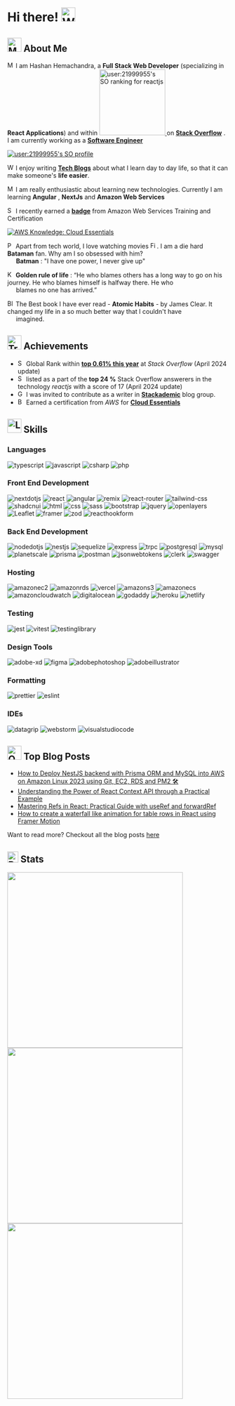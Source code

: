 # Hi there! <img src="https://raw.githubusercontent.com/Tarikul-Islam-Anik/Animated-Fluent-Emojis/master/Emojis/Hand%20gestures/Waving%20Hand.png" alt="Waving Hand" width="32" height="32" />

## <img src="https://raw.githubusercontent.com/Tarikul-Islam-Anik/Animated-Fluent-Emojis/master/Emojis/People/Man%20Raising%20Hand.png" alt="Man Raising Hand" width="32" height="32" /> About Me

<img src="https://raw.githubusercontent.com/Tarikul-Islam-Anik/Animated-Fluent-Emojis/master/Emojis/People/Man%20Office%20Worker.png" alt="Man Office Worker" width="15" height="15" /> I am Hashan Hemachandra, a **Full Stack Web Developer** (specializing in **React Applications**) and within <a href="https://stackoverflow-readme-profile.vercel.app/tags-league/reactjs/users/21999955">
  <img src="https://stackoverflow-readme-profile.johannchopin.fr/tags-league-ranking/reactjs/21999955?theme=dark" alt="user:21999955's SO ranking for reactjs" width="150" >
</a> on [**Stack Overflow**](https://stackoverflow.com/users/21999955/hashan-hemachandra?tab=profile) . I am currently working as a [**Software Engineer**](https://www.linkedin.com/in/hashan-hemachandra/)

<a href="https://github.com/johannchopin/stackoverflow-readme-profile">
  <img src="https://stackoverflow-readme-profile.johannchopin.fr/profile-small/21999955?theme=dark" alt="user:21999955's SO profile">
</a>

<img src="https://raw.githubusercontent.com/Tarikul-Islam-Anik/Animated-Fluent-Emojis/master/Emojis/Hand%20gestures/Writing%20Hand.png" alt="Writing Hand" width="15" height="15" /> I enjoy writing [**Tech Blogs**](https://medium.com/@hemachandra.hashan) about what I learn day to day life, so that it can make someone's **life easier**.

<img src="https://raw.githubusercontent.com/Tarikul-Islam-Anik/Animated-Fluent-Emojis/master/Emojis/People/Man%20Technologist.png" alt="Man Technologist" width="15" height="15" /> I am really enthusiastic about learning new technologies. Currently I am learning **Angular** , **NextJs** and **Amazon Web Services**

<img src="https://raw.githubusercontent.com/Tarikul-Islam-Anik/Animated-Fluent-Emojis/master/Emojis/Activities/Sports%20Medal.png" alt="Sports Medal" width="15" height="15" /> I recently earned a [**badge**](https://www.credly.com/badges/9473d062-41c5-4566-ace6-05bc92d475f5/public_url) from Amazon Web Services Training and Certification

<!--START_SECTION:badges-->

[![AWS Knowledge: Cloud Essentials](https://images.credly.com/size/110x110/images/ec621e2a-c8f0-4459-806c-ae11829d372a/image.png)](http://www.credly.com/badges/9473d062-41c5-4566-ace6-05bc92d475f5 "AWS Knowledge: Cloud Essentials")
<!--END_SECTION:badges-->

<img src="https://raw.githubusercontent.com/Tarikul-Islam-Anik/Animated-Fluent-Emojis/master/Emojis/Food/Popcorn.png" alt="Popcorn" width="15" height="15" /> Apart from tech world, I love watching movies <img src="https://raw.githubusercontent.com/Tarikul-Islam-Anik/Animated-Fluent-Emojis/master/Emojis/Objects/Film%20Projector.png" alt="Film Projector" width="15" height="15" />. I am a die hard **Bataman** fan. Why am I so obsessed with him? </br>&nbsp;&nbsp;&nbsp;&nbsp;&nbsp;**Batman** : "I have one power, I never give up"

<img src="https://raw.githubusercontent.com/Tarikul-Islam-Anik/Animated-Fluent-Emojis/master/Emojis/Objects/Key.png" alt="Key" width="15" height="15" /> **Golden rule of life** : “He who blames others has a long way to go on his journey. He who blames himself is halfway there. He who</br>&nbsp;&nbsp;&nbsp;&nbsp;&nbsp;blames no one has arrived.”

<img src="https://raw.githubusercontent.com/Tarikul-Islam-Anik/Animated-Fluent-Emojis/master/Emojis/Objects/Blue%20Book.png" alt="Blue Book" width="15" height="15" /> The Best book I have ever read - **Atomic Habits** - by James Clear. It changed my life in a so much better way  that I couldn't have</br>&nbsp;&nbsp;&nbsp;&nbsp;&nbsp;imagined. 

## <img src="https://raw.githubusercontent.com/Tarikul-Islam-Anik/Animated-Fluent-Emojis/master/Emojis/Activities/Trophy.png" alt="Trophy" width="32" height="32" /> Achievements


-   <img src="https://raw.githubusercontent.com/Tarikul-Islam-Anik/Animated-Fluent-Emojis/master/Emojis/Activities/Sports%20Medal.png" alt="Sports Medal" width="15" height="15" /> Global Rank within [**top 0.61% this year**](https://stackexchange.com/leagues/1/year/stackoverflow/2024-01-01/21999955#21999955) at _Stack Overflow_ (April 2024 update)
-   <img src="https://raw.githubusercontent.com/Tarikul-Islam-Anik/Animated-Fluent-Emojis/master/Emojis/Objects/Scroll.png" alt="Scroll" width="15" height="15" /> listed as a part of the **top 24 %** Stack Overflow answerers in the technology _reactjs_ with a score of 17 (April 2024 update)
-   <img src="https://raw.githubusercontent.com/Tarikul-Islam-Anik/Animated-Fluent-Emojis/master/Emojis/Objects/Gem%20Stone.png" alt="Gem Stone" width="15" height="15" /> I was invited to contribute as a writer in [**Stackademic**]((https://blog.stackademic.com/)) blog group.
-   <img src="https://raw.githubusercontent.com/Tarikul-Islam-Anik/Animated-Fluent-Emojis/master/Emojis/Objects/Battery.png" alt="Battery" width="15" height="15" /> Earned a certification from _AWS_ for [**Cloud Essentials**](https://www.credly.com/badges/9473d062-41c5-4566-ace6-05bc92d475f5/public_url)

## <img src="https://raw.githubusercontent.com/Tarikul-Islam-Anik/Animated-Fluent-Emojis/master/Emojis/Objects/Lab%20Coat.png" alt="Lab Coat" width="32" height="32" /> Skills

### Languages

![typescript](https://img.shields.io/badge/TypeScript-3178C6?style=for-the-badge&logo=typescript&logoColor=white)
![javascript](https://img.shields.io/badge/JavaScript-F7DF1E?style=for-the-badge&logo=javascript&logoColor=black)
![csharp](https://img.shields.io/badge/csharp-512BD4?style=for-the-badge&logo=csharp&logoColor=white)
![php](https://img.shields.io/badge/PHP-777BB4?style=for-the-badge&logo=php&logoColor=white)

### Front End Development

![nextdotjs](https://img.shields.io/badge/Next.js-000000?style=for-the-badge&logo=nextdotjs&logoColor=white)
![react](https://img.shields.io/badge/React-61DAFB?style=for-the-badge&logo=react&logoColor=black)
![angular](https://img.shields.io/badge/Angular-c3002f?style=for-the-badge&logo=angular&logoColor=white)
![remix](https://img.shields.io/badge/Remix-000000?style=for-the-badge&logo=remix&logoColor=white)
![react-router](https://img.shields.io/badge/React_Router-CA4245?style=for-the-badge&logo=react-router&logoColor=white)
![tailwind-css](https://img.shields.io/badge/tailwind_css-06B6D4?style=for-the-badge&logo=tailwind-css&logoColor=white)
![shadcnui](https://img.shields.io/badge/shadcn/ui-000000?style=for-the-badge&logo=shadcnui&logoColor=white)
![html](https://img.shields.io/badge/HTML5-E34F26?style=for-the-badge&logo=html5&logoColor=white)
![css](https://img.shields.io/badge/CSS3-1572B6?style=for-the-badge&logo=css3&logoColor=white)
![sass](https://img.shields.io/badge/SASS-CC6699?style=for-the-badge&logo=sass&logoColor=white)
![bootstrap](https://img.shields.io/badge/Bootstrap-563D7C?style=for-the-badge&logo=bootstrap&logoColor=white)
![jquery](https://img.shields.io/badge/jQuery-0769AD?style=for-the-badge&logo=jquery&logoColor=white)
![openlayers](https://img.shields.io/badge/Openlayers-1F6B75?style=for-the-badge&logo=openlayers&logoColor=white)
![Leaflet](https://img.shields.io/badge/Leaflet-199900?style=for-the-badge&logo=Leaflet&logoColor=white)
![framer](https://img.shields.io/badge/Framer_Motion-0055FF?style=for-the-badge&logo=framer&logoColor=white)
![zod](https://img.shields.io/badge/Zod-3E67B1?style=for-the-badge&logo=zod&logoColor=white)
![reacthookform](https://img.shields.io/badge/React_Hook_Form-EC5990?style=for-the-badge&logo=reacthookform&logoColor=white)

### Back End Development

![nodedotjs](https://img.shields.io/badge/Node.js-339933?style=for-the-badge&logo=nodedotjs&logoColor=white)
![nestjs](https://img.shields.io/badge/NestJs-E0234E?style=for-the-badge&logo=nestjs&logoColor=white)
![sequelize](https://img.shields.io/badge/Sequelize-52B0E7?style=for-the-badge&logo=sequelize&logoColor=white)
![express](https://img.shields.io/badge/Express-000000?style=for-the-badge&logo=express&logoColor=white)
![trpc](https://img.shields.io/badge/tRPC-2596BE?style=for-the-badge&logo=trpc&logoColor=white)
![postgresql](https://img.shields.io/badge/PostgreSQL-4169E1?style=for-the-badge&logo=postgresql&logoColor=white)
![mysql](https://img.shields.io/badge/MySQL-4479A1?style=for-the-badge&logo=mysql&logoColor=white)
![planetscale](https://img.shields.io/badge/PlanetScale-000000?style=for-the-badge&logo=planetscale&logoColor=white)
![prisma](https://img.shields.io/badge/Prisma-2D3748?style=for-the-badge&logo=prisma&logoColor=white)
![postman](https://img.shields.io/badge/Postman-FF6C37?style=for-the-badge&logo=postman&logoColor=white)
![jsonwebtokens](https://img.shields.io/badge/JSON_web_tokens-000000?style=for-the-badge&logo=jsonwebtokens&logoColor=white)
![clerk](https://img.shields.io/badge/Clerk-6C47FF?style=for-the-badge&logo=clerk&logoColor=white)
![swagger](https://img.shields.io/badge/Swagger-85EA2D?style=for-the-badge&logo=swagger&logoColor=black)

### Hosting

![amazonec2](https://img.shields.io/badge/Amazon_EC2-FF9900?style=for-the-badge&logo=amazonec2&logoColor=white)
![amazonrds](https://img.shields.io/badge/Amazon_RDS-527FFF?style=for-the-badge&logo=amazonrds&logoColor=white)
![vercel](https://img.shields.io/badge/Vercel-000000?style=for-the-badge&logo=vercel&logoColor=white)
![amazons3](https://img.shields.io/badge/Amazon_S3-569A31?style=for-the-badge&logo=amazons3&logoColor=white)
![amazonecs](https://img.shields.io/badge/Amazon_ECS-FF9900?style=for-the-badge&logo=amazonecs&logoColor=white)
![amazoncloudwatch](https://img.shields.io/badge/Amazon_Cloud_Watch-FF4F8B?style=for-the-badge&logo=amazoncloudwatch&logoColor=white)
![digitalocean](https://img.shields.io/badge/Digital_Ocean-0080FF?style=for-the-badge&logo=digitalocean&logoColor=white)
![godaddy](https://img.shields.io/badge/GoDaddy-1BDBDB?style=for-the-badge&logo=godaddy&logoColor=white)
![heroku](https://img.shields.io/badge/Heroku-430098?style=for-the-badge&logo=heroku&logoColor=white)
![netlify](https://img.shields.io/badge/Netlify-00C7B7?style=for-the-badge&logo=netlify&logoColor=white)

### Testing

![jest](https://img.shields.io/badge/Jest-C21325?style=for-the-badge&logo=jest&logoColor=white)
![vitest](https://img.shields.io/badge/Vitest-6E9F18?style=for-the-badge&logo=vitest&logoColor=white)
![testinglibrary](https://img.shields.io/badge/Testing_Library-E33332?style=for-the-badge&logo=testinglibrary&logoColor=white)

### Design Tools

![adobe-xd](https://img.shields.io/badge/adobe_xd-470137?style=for-the-badge&logo=adobe-xd&logoColor=white)
![figma](https://img.shields.io/badge/figma-000000?style=for-the-badge&logo=figma&logoColor=white)
![adobephotoshop](https://img.shields.io/badge/Adobe_Photoshop-31A8FF?style=for-the-badge&logo=adobephotoshop&logoColor=white)
![adobeillustrator](https://img.shields.io/badge/Adobe_Illustrator-FF9A00?style=for-the-badge&logo=adobeillustrator&logoColor=white)

### Formatting

![prettier](https://img.shields.io/badge/Prettier-F7B93E?style=for-the-badge&logo=prettier&logoColor=black)
![eslint](https://img.shields.io/badge/ESLint-4B32C3?style=for-the-badge&logo=eslint&logoColor=white)

### IDEs

![datagrip](https://img.shields.io/badge/DataGrip-1cd990?style=for-the-badge&logo=datagrip&logoColor=white)
![webstorm](https://img.shields.io/badge/WebStorm-00ced8?style=for-the-badge&logo=webstorm&logoColor=white)
![visualstudiocode](https://img.shields.io/badge/VSCode-007ACC?style=for-the-badge&logo=visualstudiocode&logoColor=white)

## <img src="https://raw.githubusercontent.com/Tarikul-Islam-Anik/Animated-Fluent-Emojis/master/Emojis/Objects/Open%20Book.png" alt="Open Book" width="32" height="32" /> Top Blog Posts

- [How to Deploy NestJS backend with Prisma ORM and MySQL into AWS on Amazon Linux 2023 using Git, EC2, RDS and PM2 🛠️](https://medium.com/stackademic/how-to-deploy-nestjs-backend-with-prisma-orm-and-mysql-into-aws-on-amazon-linux-2023-using-git-2f8041140dff)
- [Understanding the Power of React Context API through a Practical Example](https://blog.stackademic.com/understanding-the-power-of-react-context-api-through-a-practical-example-3312a7a2c824)
- [Mastering Refs in React: Practical Guide with useRef and forwardRef](https://blog.stackademic.com/mastering-refs-in-react-practical-guide-with-useref-and-forwardref-374c7a57eba1)
- [How to create a waterfall like animation for table rows in React using Framer Motion](https://blog.stackademic.com/how-to-create-a-waterfall-like-animation-for-table-rows-in-react-using-framer-motion-c09990320926)

Want to read more? Checkout all the blog posts [here](https://medium.com/@hemachandra.hashan)

## <img src="https://raw.githubusercontent.com/Tarikul-Islam-Anik/Animated-Fluent-Emojis/master/Emojis/Objects/Bar%20Chart.png" alt="Bar Chart" width="25" height="25" /> Stats

<img width=400 src='https://github-readme-stats.vercel.app/api?username=hmalindu1&theme=vue-dark&show_icons=true&hide_border=true&count_private=true' />
<br />
<img width=400 src='https://github-readme-streak-stats.herokuapp.com/?user=hmalindu1&theme=vue-dark&hide_border=true' />
<br />
<img width=400 src='https://github-readme-stats.vercel.app/api/top-langs/?username=hmalindu1&theme=vue-dark&show_icons=true&hide_border=true&layout=compact' />

